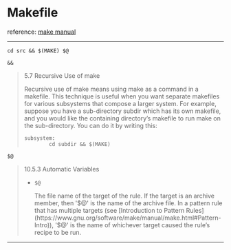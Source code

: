 # Makefile

reference: [make manual](https://www.gnu.org/software/make/manual/make.html)

---

    cd src && $(MAKE) $@

`&&`

> 5.7 Recursive Use of make
>
> Recursive use of make means using make as a command in a makefile. This technique is useful when you want separate makefiles for various subsystems that compose a larger system. For example, suppose you have a sub-directory subdir which has its own makefile, and you would like the containing directory’s makefile to run make on the sub-directory. You can do it by writing this:
>
>     subsystem:
>             cd subdir && $(MAKE)

`$@`

> 10.5.3 Automatic Variables
>
> - `$@`
>
>   The file name of the target of the rule. If the target is an archive member, then '$@' is the name of the archive file. In a pattern rule that has multiple targets (see [Introduction to Pattern Rules](https://www.gnu.org/software/make/manual/make.html#Pattern-Intro)), '$@' is the name of whichever target caused the rule’s recipe to be run.

---






